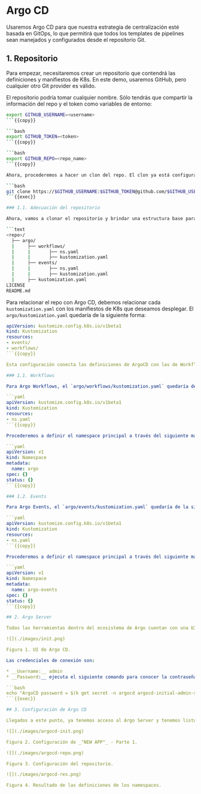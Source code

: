 # Argo CD

Usaremos Argo CD para que nuestra estrategia de centralización esté basada en GitOps, lo que permitirá que todos los templates de pipelines sean manejados y configurados desde el repositorio Git.

## 1. Repositorio

Para empezar, necesitaremos crear un repositorio que contendrá las definiciones y manifiestos de K8s. En este demo, usaremos GitHub, pero cualquier otro Git provider es válido. 

El repositorio podría tomar cualquier nombre. Sólo tendrás que compartir la información del repo y el token como variables de entorno:

```bash
export GITHUB_USERNAME=<username>
```{{copy}}

```bash
export GITHUB_TOKEN=<token>
```{{copy}}

```bash
export GITHUB_REPO=<repo_name>
```{{copy}}

Ahora, procederemos a hacer un clon del repo. El clon ya está configurado con tus credenciales, por lo que podrás hacer operaciones de `git push` sin problemas.

```bash
git clone https://$GITHUB_USERNAME:$GITHUB_TOKEN@github.com/$GITHUB_USERNAME/$GITHUB_REPO
```{{exec}}

### 1.1. Adecuación del repositorio

Ahora, vamos a clonar el repositorio y brindar una estructura base para organizar el proyecto. Se recomienda la siguiente estructura:

```text
<repo>/
  ├── argo/
  |     ├── workflows/
  |     |       ├── ns.yaml
  |     |       ├── kustomization.yaml
  |     ├── events/
  |     |       ├── ns.yaml
  |     |       ├── kustomization.yaml
  |     ├── kustomization.yaml
LICENSE
README.md
```

Para relacionar el repo con Argo CD, debemos relacionar cada `kustomization.yaml` con los manifiestos de K8s que deseamos desplegar. El `argo/kustomization.yaml` quedaría de la siguiente forma:

```yaml
apiVersion: kustomize.config.k8s.io/v1beta1
kind: Kustomization
resources:
- events/
- workflows/
```{{copy}}

Esta configuración conecta las definiciones de ArgoCD con las de Workflows y Events.

### 1.1. Workflows

Para Argo Workflows, el `argo/workflows/kustomization.yaml` quedaría de la siguiente forma:

```yaml
apiVersion: kustomize.config.k8s.io/v1beta1
kind: Kustomization
resources:
- ns.yaml
```{{copy}}

Procederemos a definir el namespace principal a través del siguiente manifiesto:

```yaml
apiVersion: v1
kind: Namespace
metadata:
  name: argo
spec: {}
status: {}
```{{copy}}

### 1.2. Events

Para Argo Events, el `argo/events/kustomization.yaml` quedaría de la siguiente forma:

```yaml
apiVersion: kustomize.config.k8s.io/v1beta1
kind: Kustomization
resources:
- ns.yaml
```{{copy}}

Procederemos a definir el namespace principal a través del siguiente manifiesto:

```yaml
apiVersion: v1
kind: Namespace
metadata:
  name: argo-events
spec: {}
status: {}
```{{copy}}

## 2. Argo Server

Todas las herramientas dentro del ecosistema de Argo cuentan con una UI interactiva que facilita la configuración de algunas operaciones. En el presente demo, ya está configurada y habilitada la consola de Argo CD. Podrás acceder a la UI haciendo [click aquí]({{TRAFFIC_HOST1_80}}).

![](./images/init.png)

Figura 1. UI de Argo CD.

Las credenciales de conexión son:

* __Username:__ admin
* __Password:__ ejecuta el siguiente comando para conocer la contraseña:

```bash
echo "ArgoCD password = $(k get secret -n argocd argocd-initial-admin-secret -o jsonpath="{.data.password}" | base64 -d)"
```{{exec}}

## 3. Configuración de Argo CD

Llegados a este punto, ya tenemos acceso al Argo Server y tenemos listo el repositorio. Lo único que debemos hacer es relacionar el repositorio con Argo CD. Lo podremos hacer a través de la UI, como se muestra en la Figura 2.

![](./images/argocd-init.png)

Figura 2. Configuración de _"NEW APP"_ - Parte 1.

![](./images/argocd-repo.png)

Figura 3. Configuración del repositorio.

![](./images/argocd-res.png)

Figura 4. Resultado de las definiciones de los namespaces.
